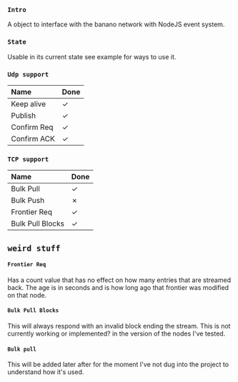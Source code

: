 
### `Intro`
A object to interface with the banano network with NodeJS event system.

### `State`
Usable in its current state see example for ways to use it.

### `Udp support`
| Name             | Done |
| :--------------- | :--- |
| Keep alive       | ✓    |
| Publish          | ✓    |
| Confirm Req      | ✓    |
| Confirm ACK      | ✓    |

### `TCP support`
| Name                  | Done |
| :-------------------- | :--- |
| Bulk Pull             | ✓    |
| Bulk Push             | ✗    |
| Frontier Req          | ✓    |
| Bulk Pull Blocks      | ✓    |

## `weird stuff`

#### `Frontier Req`
Has a count value that has no effect on how many entries that are streamed back.
The age is in seconds and is how long ago that frontier was modified on that node.

#### `Bulk Pull Blocks`
This will always respond with an invalid block ending the stream. This is not currently working or implemented?
in the version of the nodes I've tested.

#### `Bulk pull`
This will be added later after for the moment I've not dug into the project to understand how it's used.

